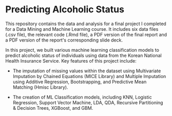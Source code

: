 # Predicting Alcoholic Status
This repository contains the data and analysis for a final project I completed for a Data Mining and Machine Learning course. It includes six data files (.csv file), the relevant code (.Rmd file), a PDF version of the final report and a PDF version of the report's corresponding slide deck. 

In this project, we built various machine learning classification models to predict alcoholic status of individuals using data from the Korean National Health Insurance Service. Key features of this project include: 

- The imputation of missing values within the dataset using Multivariate Imputation by Chained Equations (MICE Library) and Multiple Imputation using Additive Regression, Bootstrapping, and Predictive Mean Matching (Hmisc Library).

- The creation of ML Classification models, including KNN, Logistic Regression, Support Vector Machine, LDA, QDA, Recursive Partitioning & Decision Trees, XGBoost, and GBM.